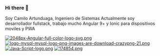 ### Hi there 👋

Soy Camilo Artunduaga, Ingeniero de Sistemas
Actualmente soy desarrollador fullstack, trabajo mucho Angular 9+ y Ionic para dispositivos moviles y PWA


[![2048px-Angular-full-color-logo-svg.png](https://i.postimg.cc/fTDpDBL7/2048px-Angular-full-color-logo-svg.png)](https://postimg.cc/z320kwT3)[![logo-mysql-mysql-logo-png-images-are-download-crazypng-21.png](https://i.postimg.cc/MKYTpPYz/logo-mysql-mysql-logo-png-images-are-download-crazypng-21.png)](https://postimg.cc/kBB9jyZH)
  [![Java-Script-logo.png](https://i.postimg.cc/5N8zqSqr/Java-Script-logo.png)](https://postimg.cc/9rFzcTkP) [![174854.png](https://i.postimg.cc/Y9tDMS2r/174854.png)](https://postimg.cc/XZDkg4ym)
